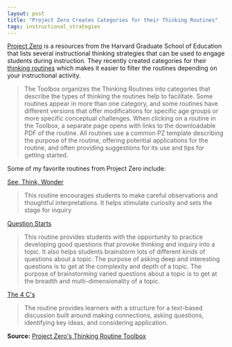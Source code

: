 ```yaml
---
layout: post
title: "Project Zero Creates Categories for their Thinking Routines"
tags: instructional_strategies
---
```


[Project Zero](http://pz.harvard.edu/) is a resources from the Harvard Graduate School of Education that lists several instructional thinking strategies that can be used to engage students during instruction.  They recently created categories for their [thinking routines](http://pz.harvard.edu/thinking-routines) which makes it easier to filter the routines depending on your instructional activity. 

> The Toolbox organizes the Thinking Routines into categories that describe the types of thinking the routines help to facilitate. Some routines appear in more than one category, and some routines have different versions that offer modifications for specific age groups or more specific conceptual challenges. When clicking on a routine in the Toolbox, a separate page opens with links to the downloadable PDF of the routine. All routines use a common PZ template describing the purpose of the routine, offering potential applications for the routine, and often providing suggestions for its use and tips for getting started.

<!--more-->

Some of my favorite routines from Project Zero include:

[See, Think, Wonder](http://pz.harvard.edu/resources/see-think-wonder)

> This routine encourages students to make careful observations and thoughtful interpretations. It helps stimulate curiosity and sets the stage for inquiry

[Question Starts](http://pz.harvard.edu/resources/question-starts)

> This routine provides students with the opportunity to practice developing good questions that provoke thinking and inquiry into a topic. It also helps students brainstorm lots of different kinds of questions about a topic. The purpose of asking deep and interesting questions is to get at the complexity and depth of a topic. The purpose of brainstorming varied questions about a topic is to get at the breadth and multi-dimensionality of a topic.

[The 4 C's](http://pz.harvard.edu/resources/the-4-cs)

> The routine provides learners with a structure for a text-based discussion built around making connections, asking questions, identifying key ideas, and considering application.

**Source:** [Project Zero's Thinking Routine Toolbox](http://pz.harvard.edu/thinking-routines)